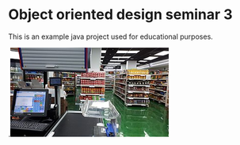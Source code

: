 # Object oriented design seminar 3
 This is an example java project used for educational purposes.

.![POS image](https://github.com/Kalle-Elmdahl/Object-oriented-design-seminar-3/blob/main/POS.jpg?raw=true)
